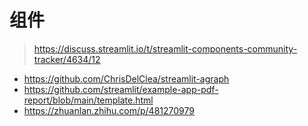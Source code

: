 # 组件
> https://discuss.streamlit.io/t/streamlit-components-community-tracker/4634/12

- https://github.com/ChrisDelClea/streamlit-agraph
- https://github.com/streamlit/example-app-pdf-report/blob/main/template.html
- https://zhuanlan.zhihu.com/p/481270979